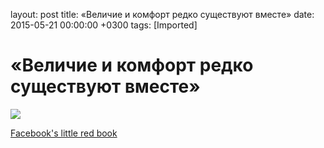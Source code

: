 layout: post
title: &laquo;Величие и комфорт редко существуют вместе&raquo;
date: 2015-05-21 00:00:00 +0300
tags: [Imported]
# «Величие и комфорт редко существуют вместе»

![](https://static42.siliconrus.cmtt.ru/paper-media/facebook-work/8784b16535466b04bfc1.jpg)

[Facebook's little red book](http://thenextweb.com/facebook/2015/05/20/heres-our-first-peek-inside-the-little-red-book-facebook-gives-to-employees/)